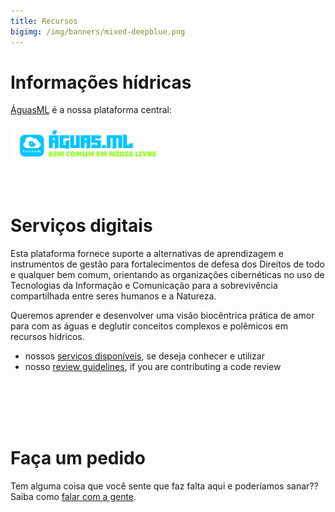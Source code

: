 ```yaml
---
title: Recursos
bigimg: /img/banners/mixed-deepblue.png
---
```




# Informações hídricas

[ÁguasML](https://aguas.ml/) é a nossa plataforma central:

<div class="list-circles">
<a href="https://aguas.ml/"><img src="/img/logo_aguasml_nice.png" alt="ÁguasML" width="50%"></a>
</div>

<br>
<br>



# Serviços digitais

Esta plataforma fornece suporte a alternativas de aprendizagem e instrumentos de gestão para fortalecimentos de defesa dos Direitos de todo e qualquer bem comum, orientando as organizações cibernéticas no uso de Tecnologias da Informação e Comunicação para a sobrevivência compartilhada entre seres humanos e a Natureza.

Queremos aprender e desenvolver uma visão biocêntrica prática de amor para com as águas e deglutir conceitos complexos e polêmicos em recursos hídricos.

- nossos [serviços disponíveis](projetos), se deseja conhecer e utilizar
- nosso [review guidelines](review), if you are contributing a code review


<br>
<br>


<br>
<br>




# Faça um pedido

Tem alguma coisa que você sente que faz falta aqui e poderíamos sanar?? Saiba como [falar com a gente](../contato).
